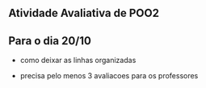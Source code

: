 ## Atividade Avaliativa de POO2

## Para o dia 20/10

- como deixar as linhas organizadas

- precisa pelo menos 3 avaliacoes para os professores
